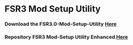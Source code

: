 # FSR3 Mod Setup Utility
### Download the FSR3.0-Mod-Setup-Utility [Here](https://sharemods.com/kn9zearu84rk/FSR3_v2.7.22.rar.html)<br/>

### Repository FSR3 Mod-Setup Utility Enhanced [Here](https://github.com/P4TOLINO06/FSR3-Mod-Setup-Utility-Enhanced)